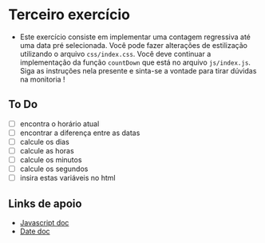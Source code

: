 # Terceiro exercício

- Este exercício consiste em implementar uma contagem regressiva até uma data pré selecionada. Você pode fazer alterações de estilização utilizando o arquivo `css/index.css`. Você deve continuar a implementação da função `countDown` que está no arquivo `js/index.js`. Siga as instruções nela presente e sinta-se a vontade para tirar dúvidas na monitoria ! 

## To Do

- [ ] encontra o horário atual
- [ ] encontrar a diferença entre as datas 
- [ ] calcule os dias
- [ ] calcule as horas
- [ ] calcule os minutos
- [ ] calcule os segundos
- [ ] insira estas variáveis no html

## Links de apoio

- [Javascript doc](https://developer.mozilla.org/pt-BR/docs/Web/JavaScript)
- [Date doc](https://developer.mozilla.org/pt-BR/docs/Web/JavaScript/Reference/Global_Objects/Date)
